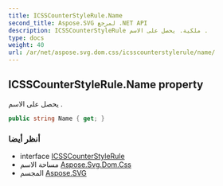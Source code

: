 ```yaml
---
title: ICSSCounterStyleRule.Name
second_title: Aspose.SVG لمرجع .NET API
description: ICSSCounterStyleRule ملكية. يحصل على الاسم .
type: docs
weight: 40
url: /ar/net/aspose.svg.dom.css/icsscounterstylerule/name/
---
```

## ICSSCounterStyleRule.Name property

يحصل على الاسم .

```csharp
public string Name { get; }
```

### أنظر أيضا

* interface [ICSSCounterStyleRule](../)
* مساحة الاسم [Aspose.Svg.Dom.Css](../../icsscounterstylerule/)
* المجسم [Aspose.SVG](../../../)


